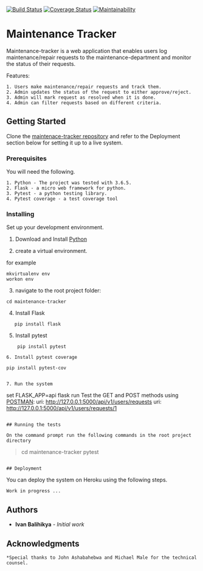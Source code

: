 [![Build Status](https://travis-ci.com/ibalihikya/maintenance-tracker.svg?branch=master)](https://travis-ci.com/ibalihikya/maintenance-tracker)
[![Coverage Status](https://coveralls.io/repos/github/ibalihikya/maintenance-tracker/badge.svg?branch=fix_syntaxify)](https://coveralls.io/github/ibalihikya/maintenance-tracker?branch=fix_syntaxify)
[![Maintainability](https://api.codeclimate.com/v1/badges/7e06f8d0eb3ac9afbbd0/maintainability)](https://codeclimate.com/github/ibalihikya/maintenance-tracker/maintainability)

# Maintenance Tracker

Maintenance-tracker is a web application that enables users log maintenance/repair requests
to the maintenance-department and monitor the status of their requests.

Features:

```
1. Users make maintenance/repair requests and track them.
2. Admin updates the status of the request to either approve/reject.
3. Admin will mark request as resolved when it is done.
4. Admin can filter requests based on different criteria.
```

## Getting Started


Clone the [maintenace-tracker repository](https://github.com/ibalihikya/maintenance-tracker) and refer to the Deployment section below
for setting it up to a live system.

### Prerequisites

You will need the following.

```
1. Python - The project was tested with 3.6.5.
2. Flask - a micro web framework for python.
3. Pytest - a python testing library.
4. Pytest coverage - a test coverage tool
```

### Installing

Set up your development environment.


1. Download and Install [Python](https://www.python.org/downloads/)

2. create a virtual environment.

for example
```
mkvirtualenv env
workon env
```

3. navigate to the root project folder:

```
cd maintenance-tracker 
```

4. Install Flask

```
   pip install flask
```

5. Install pytest
```
	pip install pytest
	
6. Install pytest coverage
```
	pip install pytest-cov
```
	
7. Run the system

```
   set FLASK_APP=api
   flask run
   Test the GET and POST methods using [POSTMAN](https://www.getpostman.com/): 
   uri: http://127.0.0.1:5000/api/v1/users/requests
   uri: http://127.0.0.1:5000/api/v1/users/requests/1
```   

## Running the tests

On the command prompt run the following commands in the root project directory
```
>cd maintenance-tracker
>pytest
```

## Deployment

```
You can deploy the system on Heroku using the following steps.

```
Work in progress ...
```

## Authors

* **Ivan Balihikya** - *Initial work*

## Acknowledgments

    *Special thanks to John Ashabahebwa and Michael Male for the technical counsel.
   
